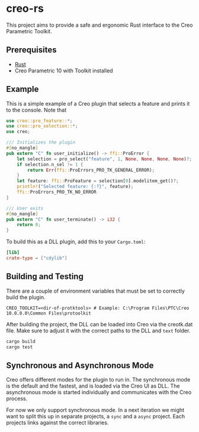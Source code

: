 # creo-rs

This project aims to provide a safe and ergonomic Rust interface to the Creo Parametric Toolkit.

## Prerequisites

- [Rust](https://www.rust-lang.org/tools/install)
- Creo Parametric 10 with Toolkit installed

## Example

This is a simple example of a Creo plugin that selects a feature and prints it to the console. Note that 

```rust
use creo::pro_feature::*;
use creo::pro_selection::*;
use creo;

/// Initializes the plugin
#[no_mangle]
pub extern "C" fn user_initialize() -> ffi::ProError {
    let selection = pro_select("feature", 1, None, None, None, None)?;
    if selection.n_sel != 1 {
        return Err(ffi::ProErrors_PRO_TK_GENERAL_ERROR);
    }
    let feature: ffi::ProFeature = selection[0].modelitem_get()?;
    println!("Selected feature: {:?}", feature);
    ffi::ProErrors_PRO_TK_NO_ERROR
}

/// User exits
#[no_mangle]
pub extern "C" fn user_terminate() -> i32 {
    return 0;
}
```

To build this as a DLL plugin, add this to your `Cargo.toml`:

```toml
[lib]
crate-type = ["cdylib"]
```

## Building and Testing

There are a couple of environment variables that must be set to correctly build the plugin.

```
CREO_TOOLKIT=<dir-of-protktools> # Example: C:\Program Files\PTC\Creo 10.0.0.0\Common Files\protoolkit
```

After building the project, the DLL can be loaded into Creo via the creotk.dat file. Make sure to adjust it with the correct paths to the DLL and `text` folder.

```bash
cargo build
cargo test
```

## Synchronous and Asynchronous Mode

Creo offers different modes for the plugin to run in. The synchronous mode is the default and the fastest, and is loaded via the Creo UI as DLL. The asynchronous mode is started individually and communicates with the Creo process.

For now we only support synchronous mode. In a next iteration we might want to split this up in separate projects, a `sync` and a `async` project. Each projects links against the correct libraries.
